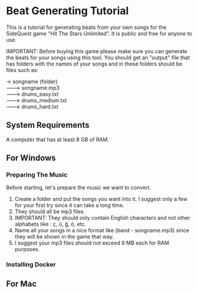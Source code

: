 # Beat Generating Tutorial

This is a tutorial for generating beats from your own songs for the SideQuest game "Hit The Stars Unlimited". It is public and free for anyone to use. 

IMPORTANT: Before buying this game please make sure you can generate the beats for your songs using this tool. You should get an "output" file that has folders with the names of your songs and in these folders should be files such as:

-> songname (folder)
<br>
---> songname.mp3
<br>
---> drums_easy.txt
<br>
---> drums_medium.txt
<br>
---> drums_hard.txt

## System Requirements

A computer that has at least 8 GB of RAM.

## For Windows

### Preparing The Music

Before starting, let's prepare the music we want to convert.

1) Create a folder and put the songs you want into it. I suggest only a few for your first try since it can take a long time.
2) They should all be mp3 files.
3) IMPORTANT: They should only contain English characters and not other alphabets like : ç, ü, ğ, ö, etc.
4) Name all your songs in a nice format like (band - songname.mp3) since they will be shown in the game that way.
5) I suggest your mp3 files should not exceed 6 MB each for RAM purposes.

### Installing Docker



## For Mac
